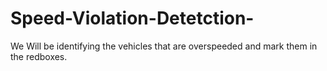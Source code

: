 # Speed-Violation-Detetction-
We Will be identifying the vehicles that are overspeeded and mark them in the redboxes.
